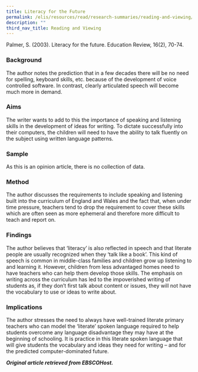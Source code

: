 ```yaml
---
title: Literacy for the Future
permalink: /elis/resources/read/research-summaries/reading-and-viewing/literacy-for-the-future/
description: ""
third_nav_title: Reading and Viewing
---
```

Palmer, S. (2003). Literacy for the future. Education Review, 16(2), 70-74.

### Background

The author notes the prediction that in a few decades there will be no need for spelling, keyboard skills, etc. because of the development of voice controlled software. In contrast, clearly articulated speech will become much more in demand.

### Aims

The writer wants to add to this the importance of speaking and listening skills in the development of ideas for writing. To dictate successfully into their computers, the children will need to have the ability to talk fluently on the subject using written language patterns.

### Sample

As this is an opinion article, there is no collection of data.

### Method

The author discusses the requirements to include speaking and listening built into the curriculum of England and Wales and the fact that, when under time pressure, teachers tend to drop the requirement to cover these skills which are often seen as more ephemeral and therefore more difficult to teach and report on.

### Findings

The author believes that ‘literacy’ is also reflected in speech and that literate people are usually recognized when they ‘talk like a book’. This kind of speech is common in middle-class families and children grow up listening to and learning it. However, children from less advantaged homes need to have teachers who can help them develop those skills. The emphasis on writing across the curriculum has led to the impoverished writing of students as, if they don’t first talk about content or issues, they will not have the vocabulary to use or ideas to write about.

### Implications

The author stresses the need to always have well-trained literate primary teachers who can model the ‘literate’ spoken language required to help students overcome any language disadvantage they may have at the beginning of schooling. It is practice in this literate spoken language that will give students the vocabulary and ideas they need for writing – and for the predicted computer-dominated future.


_**Original article retrieved from EBSCOHost.**_